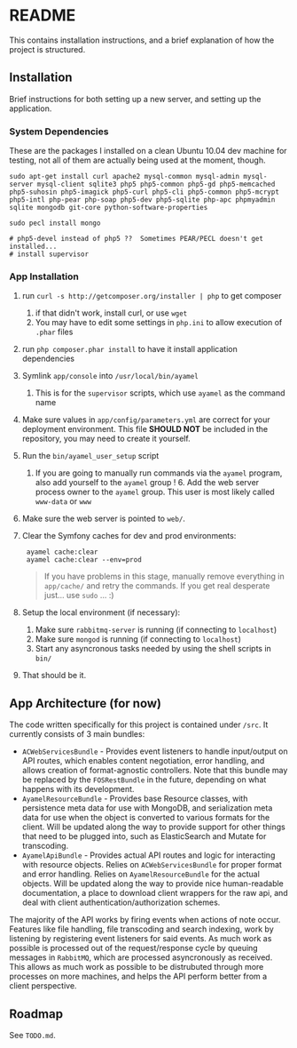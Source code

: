 # README #

This contains installation instructions, and a brief explanation of how the project is structured.

## Installation ##

Brief instructions for both setting up a new server, and setting up the application.

### System Dependencies ###

These are the packages I installed on a clean Ubuntu 10.04 dev machine for testing, not all of them are actually being used at the moment, though.

	sudo apt-get install curl apache2 mysql-common mysql-admin mysql-server mysql-client sqlite3 php5 php5-common php5-gd php5-memcached php5-suhosin php5-imagick php5-curl php5-cli php5-common php5-mcrypt php5-intl php-pear php-soap php5-dev php5-sqlite php-apc phpmyadmin sqlite mongodb git-core python-software-properties

	sudo pecl install mongo
    
    # php5-devel instead of php5 ??  Sometimes PEAR/PECL doesn't get installed...
    # install supervisor
	
### App Installation ###

1. run `curl -s http://getcomposer.org/installer | php` to get composer
	1. if that didn't work, install curl, or use `wget`
	2. You may have to edit some settings in `php.ini` to allow execution of `.phar` files
2. run `php composer.phar install` to have it install application dependencies
3. Symlink `app/console` into `/usr/local/bin/ayamel`
    1. This is for the `supervisor` scripts, which use `ayamel` as the command name
4. Make sure values in `app/config/parameters.yml` are correct for your deployment environment.  This file **SHOULD NOT** be included in the repository, you may need to create it yourself.
5. Run the `bin/ayamel_user_setup` script
    1. If you are going to manually run commands via the `ayamel` program, also add yourself to the `ayamel` group
! 6. Add the web server process owner to the `ayamel` group.  This user is most likely called `www-data` or `www`
7. Make sure the web server is pointed to `web/`.
8. Clear the Symfony caches for dev and prod environments:

        ayamel cache:clear
        ayamel cache:clear --env=prod
    
    > If you have problems in this stage, manually remove everything in `app/cache/` and retry the commands.  If you get real desperate just... use `sudo` ... :)

9. Setup the local environment (if necessary):
    1. Make sure `rabbitmq-server` is running (if connecting to `localhost`)
    2. Make sure `mongod` is running (if connecting to `localhost`)
    3. Start any asyncronous tasks needed by using the shell scripts in `bin/`
10. That should be it.

## App Architecture (for now) ##

The code written specifically for this project is contained under `/src`.  It currently consists of 3 main bundles:

* `ACWebServicesBundle` - Provides event listeners to handle input/output on API routes, which enables content negotiation, error handling, and allows creation of format-agnostic controllers.  Note that this bundle may be replaced by the `FOSRestBundle` in the future, depending on what happens with its development.
* `AyamelResourceBundle` - Provides base Resource classes, with persistence meta data for use with MongoDB, and serialization meta data for use when the object is converted to various formats for the client.  Will be updated along the way to provide support for other things that need to be plugged into, such as ElasticSearch and Mutate for transcoding.
* `AyamelApiBundle` - Provides actual API routes and logic for interacting with resource objects.  Relies on `ACWebServicesBundle` for proper format and error handling.  Relies on `AyamelResourceBundle` for the actual objects.  Will be updated along the way to provide nice human-readable documentation, a place to download client wrappers for the raw api, and deal with client authentication/authorization schemes.

The majority of the API works by firing events when actions of note occur.  Features like file handling, file transcoding and search indexing, work by listening by registering event listeners for said events.  As much work as possible is processed out of the request/response cycle by queuing messages in `RabbitMQ`, which are processed asyncronously as received.  This allows as much work as possible to be distrubuted through more processes on more machines, and helps the API perform better from a client perspective.

## Roadmap ##

See `TODO.md`.
